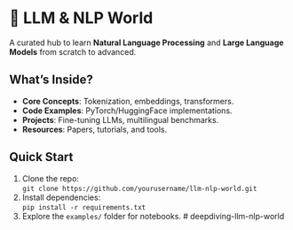 # 🚀 LLM & NLP World  
A curated hub to learn **Natural Language Processing** and **Large Language Models** from scratch to advanced.  

## What’s Inside?  
- **Core Concepts**: Tokenization, embeddings, transformers.  
- **Code Examples**: PyTorch/HuggingFace implementations.  
- **Projects**: Fine-tuning LLMs, multilingual benchmarks.  
- **Resources**: Papers, tutorials, and tools.  

## Quick Start  
1. Clone the repo:  
   `git clone https://github.com/yourusername/llm-nlp-world.git`  
2. Install dependencies:  
   `pip install -r requirements.txt`  
3. Explore the `examples/` folder for notebooks.  # deepdiving-llm-nlp-world
